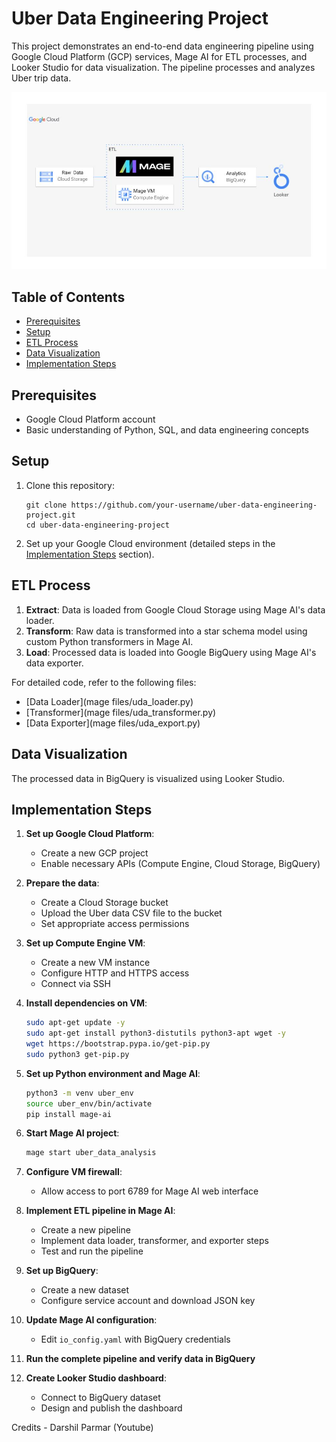 # Uber Data Engineering Project

This project demonstrates an end-to-end data engineering pipeline using Google Cloud Platform (GCP) services, Mage AI for ETL processes, and Looker Studio for data visualization. The pipeline processes and analyzes Uber trip data.

![Architecture Diagram](architecture.jpg)

## Table of Contents
- [Prerequisites](#prerequisites)
- [Setup](#setup)
- [ETL Process](#etl-process)
- [Data Visualization](#data-visualization)
- [Implementation Steps](#implementation-steps)

## Prerequisites
- Google Cloud Platform account
- Basic understanding of Python, SQL, and data engineering concepts

## Setup
1. Clone this repository:
   ```
   git clone https://github.com/your-username/uber-data-engineering-project.git
   cd uber-data-engineering-project
   ```

2. Set up your Google Cloud environment (detailed steps in the [Implementation Steps](#implementation-steps) section).


## ETL Process
1. **Extract**: Data is loaded from Google Cloud Storage using Mage AI's data loader.
2. **Transform**: Raw data is transformed into a star schema model using custom Python transformers in Mage AI.
3. **Load**: Processed data is loaded into Google BigQuery using Mage AI's data exporter.

For detailed code, refer to the following files:
- [Data Loader](mage files/uda_loader.py)
- [Transformer](mage files/uda_transformer.py)
- [Data Exporter](mage files/uda_export.py)

## Data Visualization
The processed data in BigQuery is visualized using Looker Studio. 

## Implementation Steps

1. **Set up Google Cloud Platform**:
   - Create a new GCP project
   - Enable necessary APIs (Compute Engine, Cloud Storage, BigQuery)

2. **Prepare the data**:
   - Create a Cloud Storage bucket
   - Upload the Uber data CSV file to the bucket
   - Set appropriate access permissions

3. **Set up Compute Engine VM**:
   - Create a new VM instance
   - Configure HTTP and HTTPS access
   - Connect via SSH

4. **Install dependencies on VM**:
   ```bash
   sudo apt-get update -y
   sudo apt-get install python3-distutils python3-apt wget -y
   wget https://bootstrap.pypa.io/get-pip.py
   sudo python3 get-pip.py
   ```

5. **Set up Python environment and Mage AI**:
   ```bash
   python3 -m venv uber_env
   source uber_env/bin/activate
   pip install mage-ai
   ```

6. **Start Mage AI project**:
   ```bash
   mage start uber_data_analysis
   ```

7. **Configure VM firewall**:
   - Allow access to port 6789 for Mage AI web interface

8. **Implement ETL pipeline in Mage AI**:
   - Create a new pipeline
   - Implement data loader, transformer, and exporter steps
   - Test and run the pipeline

9. **Set up BigQuery**:
   - Create a new dataset
   - Configure service account and download JSON key

10. **Update Mage AI configuration**:
    - Edit `io_config.yaml` with BigQuery credentials

11. **Run the complete pipeline and verify data in BigQuery**

12. **Create Looker Studio dashboard**:
    - Connect to BigQuery dataset
    - Design and publish the dashboard

Credits - Darshil Parmar (Youtube)
